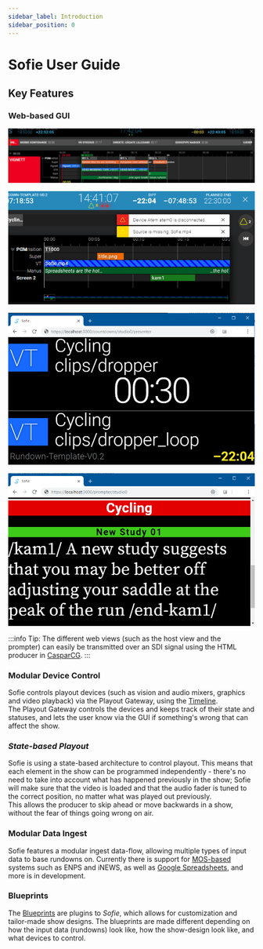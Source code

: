 ```yaml
---
sidebar_label: Introduction
sidebar_position: 0
---
```


# Sofie User Guide

## Key Features

### Web-based GUI

![Producer's / Director's  View](/img/docs/Sofie_GUI_example.jpg)

![Warnings and notifications are displayed to the user in the GUI](/img/docs/warnings-and-notifications.png)

![The Host view, displaying time information and countdowns](/img/docs/host-view.png)

![The prompter view](/img/docs/prompter-view.png)

:::info
Tip: The different web views \(such as the host view and the prompter\) can easily be transmitted over an SDI signal using the HTML producer in [CasparCG](installation/installing-connections-and-additional-hardware/casparcg-server-installation).
:::

### Modular Device Control

Sofie controls playout devices \(such as vision and audio mixers, graphics and video playback\) via the Playout Gateway, using the [Timeline](concepts-and-architecture#timeline).  
The Playout Gateway controls the devices and keeps track of their state and statuses, and lets the user know via the GUI if something's wrong that can affect the show.

### _State-based Playout_

Sofie is using a state-based architecture to control playout. This means that each element in the show can be programmed independently - there's no need to take into account what has happened previously in the show; Sofie will make sure that the video is loaded and that the audio fader is tuned to the correct position, no matter what was played out previously.  
This allows the producer to skip ahead or move backwards in a show, without the fear of things going wrong on air.

### Modular Data Ingest

Sofie features a modular ingest data-flow, allowing multiple types of input data to base rundowns on. Currently there is support for [MOS-based](http://mosprotocol.com) systems such as ENPS and iNEWS, as well as [Google Spreadsheets](installation/installing-a-gateway/rundown-or-newsroom-system-connection/installing-sofie-with-google-spreadsheet-support), and more is in development.

### Blueprints

The [Blueprints](concepts-and-architecture#blueprints) are plugins to _Sofie_, which allows for customization and tailor-made show designs.
The blueprints are made different depending on how the input data \(rundowns\) look like, how the show-design look like, and what devices to control.
